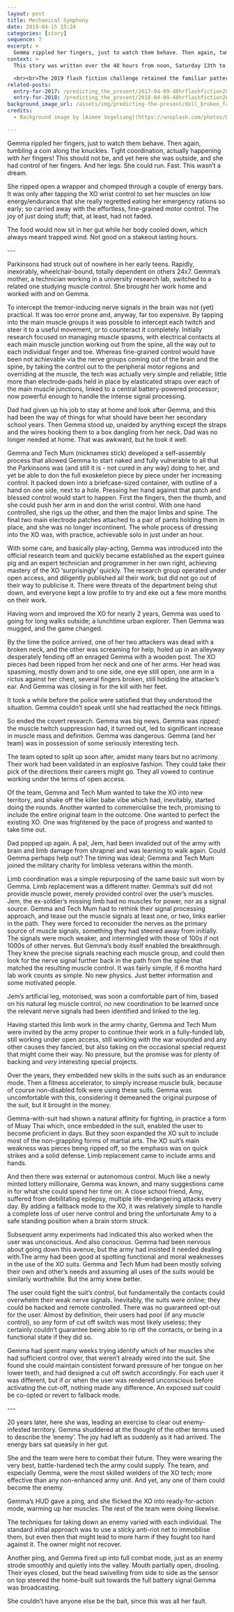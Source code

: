 ```yaml
---
layout: post
title: Mechanical Symphony
date: 2019-04-15 15:24
categories: [story]
sequence: 7
excerpt: >
  Gemma rippled her fingers, just to watch them behave. Then again, tumbling a coin along the knuckles. Tight coordination, actually happening with *her* fingers! This should not be, and yet here she was outside, and she had control of her fingers. And her legs. She could run. Fast. This wasn’t a dream.
context: >
  This story was written over the 48 hours from noon, Saturday 13th to noon, Monday 15th April 2019 for the [@LunaSciFi](https://twitter.com/LunaSciFi) [48 Hour Flash Fiction Challenge Fix for 2019](https://songsfromluna.wordpress.com/), a late-breaking and welcome replacement for the non-continuation of the [@scifilondon](https://twitter.com/scifilondon)'s fiction adjunct to it's [48 hr film challenge](https://48hour.sci-fi-london.com/).

  <br><br>The 2019 flash fiction challenge retained the familiar pattern of (I assume) a randomly allocated pairing of a title and piece of text/dialogue assigned to each contestant, and an overall limit of 2K words. In my case, the title was "Mechanical Symphony", and the included text/dialogue, "she really regretted eating her emergency rations so early".
related-posts:
  entry-for-2017: /predicting_the_present/2017-04-09-48hrflashfiction2017-several-days
  entry-for-2018: /predicting_the_present/2018-04-09-48hrflashfiction2018-type-x-type-y
background_image_url: /assets/img/predicting-the-present/doll_broken_face_cracked_vintage-56670.jpg
credits:
  - Background image by [Aimee Vogelsang](https://unsplash.com/photos/DbJR10fEteE) on [Unsplash](https://unsplash.com/).

---
```


Gemma rippled her fingers, just to watch them behave. Then again, tumbling a coin along the knuckles. Tight coordination, actually happening with *her* fingers! This should not be, and yet here she was outside, and she had control of her fingers. And her legs. She could run. Fast. This wasn’t a dream.

She ripped open a wrapper and chomped through a couple of energy bars. It was only after tapping the XO wrist control to set her muscles on low energy/endurance that she really regretted eating her emergency rations so early; so carried away with the effortless, fine-grained motor control. The joy of just doing stuff; that, at least, had not faded.

The food would now sit in her gut while her body cooled down, which always meant trapped wind. Not good on a stakeout lasting hours.

\-\-\-

Parkinsons had struck out of nowhere in her early teens. Rapidly, inexorably, wheelchair-bound, totally dependent on others 24x7. Gemma’s mother, a technician working in a university research lab, switched to a related one studying muscle control. She brought her work home and worked with and on Gemma.

To intercept the tremor-inducing nerve signals in the brain was not (yet) practical. It was too error prone and, anyway, far too expensive. By tapping into the main muscle groups it was possible to intercept each twitch and steer it to a useful movement, or to counteract it completely. Initially research focused on managing muscle spasms, with electrical contacts at each main muscle junction working out from the spine, all the way out to each individual finger and toe. Whereas fine-grained control would have been not achievable via the nerve groups coming out of the brain and the spine, by taking the control out to the peripheral motor regions and overriding at the muscle, the tech was actually very simple and reliable; little more than electrode-pads held in place by elasticated straps over each of the main muscle junctions, linked to a central battery-powered processor; now powerful enough to handle the intense signal processing.

Dad had given up his job to stay at home and look after Gemma, and this had been the way of things for what should have been her secondary school years. Then Gemma stood up, unaided by anything except the straps and the wires hooking them to a box dangling from her neck. Dad was no longer needed at home. That was awkward, but he took it well.

Gemma and Tech Mum (nicknames stick) developed a self-assembly process that allowed Gemma to start naked and fully vulnerable to all that the Parkinsons was (and still it is - not cured in any way) doing to her, and yet be able to don the full exoskeleton piece by piece under her increasing control. It packed down into a briefcase-sized container, with outline of a hand on one side, next to a hole. Pressing her hand against that patch and blessed control would start to happen. First the fingers, then the thumb, and she could push her arm in and don the wrist control. With one hand controlled, she rigs up the other, and then the major limbs and spine. The final two main electrode patches attached to a pair of pants holding them in place, and she was no longer incontinent. The whole process of dressing into the XO was, with practice, achievable solo in just under an hour.

With some care, and basically play-acting, Gemma was introduced into the official research team and quickly became established as the expert guinea pig and an expert technician and programmer in her own right, achieving mastery of the XO ‘surprisingly’ quickly. The research group operated under open access, and diligently published all their work, but did not go out of their way to publicise it. There were threats of the department being shut down, and everyone kept a low profile to try and eke out a few more months on their work.

Having worn and improved the XO for nearly 2 years, Gemma was used to going for long walks outside; a lunchtime urban explorer. Then Gemma was mugged, and the game changed.

By the time the police arrived, one of her two attackers was dead with a broken neck, and the other was screaming for help, holed up in an alleyway desperately fending off an enraged Gemma with a wooden post. The XO pieces had been ripped from her neck and one of her arms. Her head was spasming, mostly down and to one side, one eye still open, one arm in a rictus against her chest, several fingers broken, still holding the attacker’s ear. And Gemma was closing in for the kill with her feet.

It took a while before the police were satisfied that they understood the situation. Gemma couldn’t speak until she had reattached the neck fittings.

So ended the covert research. Gemma was big news. Gemma was *ripped*; the muscle twitch suppression had, it turned out, led to significant increase in muscle mass and definition. Gemma was dangerous. Gemma (and her team) was in possession of some seriously interesting tech.

The team opted to split up soon after, amidst many tears but no acrimony. Their work had been validated in an explosive fashion. They could take their pick of the directions their careers might go. They all vowed to continue working under the terms of open access.

Of the team, Gemma and Tech Mum wanted to take the XO into new territory, and shake off the killer babe vibe which had, inevitably, started doing the rounds. Another wanted to commercialise the tech, promising to include the entire original team in the outcome. One wanted to perfect the existing XO. One was frightened by the pace of progress and wanted to take time out.

Dad popped up again. A pal, Jem, had been invalided out of the army with brain and limb damage from shrapnel and was learning to walk again. Could Gemma perhaps help out? The timing was ideal; Gemma and Tech Mum joined the military charity for limbless veterans within the month.

Limb coordination was a simple repurposing of the same basic suit worn by Gemma. Limb replacement was a different matter. Gemma’s suit did not provide muscle power, merely provided control over the user’s muscles. Jem, the ex-soldier’s missing limb had no muscles for power, nor as a signal source. Gemma and Tech Mum had to rethink their signal processing approach, and tease out the muscle signals at least one, or two, links earlier in the path. They were forced to reconsider the nerves as the primary source of muscle signals, something they had steered away from initially. The signals were much weaker, and intermingled with those of 100s if not 1000s of other nerves. But Gemma’s body itself enabled the breakthrough. They knew the precise signals reaching each muscle group, and could then look for the nerve signal further back in the path from the spine that matched the resulting muscle control. It was fairly simple, if 6 months hard lab work counts as simple. No new physics. Just better information and some motivated people.

Jem’s artificial leg, motorised, was soon a comfortable part of him, based on his natural leg muscle control, no new coordination to be learned once the relevant nerve signals had been identified and linked to the leg.

Having started this limb work in the army charity, Gemma and Tech Mum were invited by the army proper to continue their work in a fully-funded lab, still working under open access, still working with the war wounded and any other causes they fancied, but also taking on the occasional special request that might come their way. No pressure, but the promise was for plenty of backing and *very* interesting special projects.

Over the years, they embedded new skills in the suits such as an endurance mode. Then a fitness accelerator, to simply increase muscle bulk, because of course non-disabled folk were using these suits. Gemma was uncomfortable with this, considering it demeaned the original purpose of the suit, but it brought in the money.

Gemma-with-suit had shown a natural affinity for fighting, in practice a form of Muay Thai which, once embedded in the suit, enabled the user to become proficient in days. But they soon expanded the XO suit to include most of the non-grappling forms of martial arts. The XO suit’s main weakness was pieces being ripped off, so the emphasis was on quick strikes and a solid defense. Limb replacement came to include arms and hands.

And then there was external or autonomous control. Much like a newly minted lottery millionaire, Gemma was *known*, and many suggestions came in for what she could spend her time on. A close school friend, Amy, suffered from debilitating epilepsy, multiple life-endangering attacks every day. By adding a fallback mode to the XO, it was relatively simple to handle a complete loss of user nerve control and bring the unfortunate Amy to a safe standing position when a brain storm struck.

Subsequent army experiments had indicated this also worked when the user was unconscious. And also conscious. Gemma had been nervous about going down this avenue, but the army had insisted it needed dealing with.The army had been good at spotting functional and moral weaknesses in the use of the XO suits. Gemma and Tech Mum had been mostly solving their own and other’s needs and assuming all uses of the suits would be similarly worthwhile. But the army knew better.

The user could fight the suit’s control, but fundamentally the contacts could overwhelm their weak nerve signals. Inevitably, the suits were online; they could be hacked and remote controlled. There was no guaranteed opt-out for the user. Almost by definition, their users had poor (if any muscle control), so any form of cut off switch was most likely useless; they certainly couldn’t guarantee being able to rip off the contacts, or being in a functional state if they did so.

Gemma had spent many weeks trying identify which of her muscles she had sufficient control over, that weren’t already wired into the suit. She found she could maintain consistent forward pressure of her tongue on her lower teeth, and had designed a cut off switch accordingly. For each user it was different, but if or when the user was rendered unconscious before activating the cut-off, nothing made any difference. An exposed suit could be co-opted or revert to fallback mode.

\-\-\-

20 years later, here she was, leading an exercise to clear out enemy-infested territory. Gemma shuddered at the thought of the other terms used to describe the ‘enemy’. The joy had left as suddenly as it had arrived. The energy bars sat queasily in her gut.

She and the team were here to combat their future. They were wearing the very best, battle-hardened tech the army could supply. The team, and especially Gemma, were the most skilled wielders of the XO tech; more effective than any non-enhanced army unit. And yet, any one of them could become the enemy.

Gemma’s HUD gave a ping, and she flicked the XO into ready-for-action mode, warming up her muscles. The rest of the team were doing likewise.

The techniques for taking down an enemy varied with each individual. The standard initial approach was to use a sticky anti-riot net to immobilise them, but even then that might lead to more harm if they fought too hard against it. The owner might not recover.

Another ping, and Gemma fired up into full combat mode, just as an enemy strode smoothly and quietly into the valley. Mouth partially open, drooling. Their eyes closed, but the head swivelling from side to side as the sensor on top steered the home-built suit towards the full battery signal Gemma was broadcasting.

She couldn’t have anyone else be the bait, since this was all her fault.
